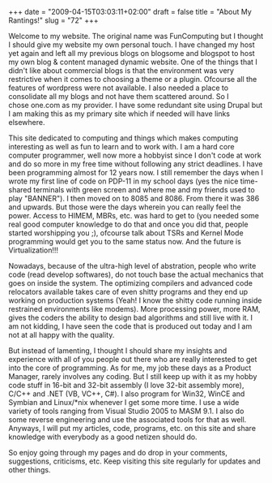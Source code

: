 +++
date = "2009-04-15T03:03:11+02:00"
draft = false
title = "About My Rantings!"
slug = "72"
+++

Welcome to my website. The original name was FunComputing but I thought I should give my website my own personal touch. I have changed my host yet again and left all my previous blogs on blogsome and blogspot to host my own blog &amp; content managed dynamic website. One of the things that I didn't like about commercial blogs is that the environment was very restrictive when it comes to choosing a theme or a plugin. Ofcourse all the features of wordpress were not available. I also needed a place to consolidate all my blogs and not have them scattered around. So I chose one.com as my provider. I have some redundant site using Drupal but I am making this as my primary site which if needed will have links elsewhere.

This site dedicated to computing and things which makes computing interesting as well as fun to learn and to work with. I am a hard core computer programmer, well now more a hobbyist since I don't code at work and do so more in my free time without following any strict deadlines. I have been programming almost for 12 years now. I still remember the days when I wrote my first line of code on PDP-11 in my school days (yes the nice time-shared terminals with green screen and where me and my friends used to play "BANNER"). I then moved on to 8085 and 8086. From there it was 386 and upwards. But those were the days wherein you can really feel the power. Access to HIMEM, MBRs, etc. was hard to get to (you needed some real good computer knowledge to do that and once you did that, people started worshipping you ;), ofcourse talk about TSRs and Kernel Mode programming would get you to the same status now. And the future is Virtualization!!!

Nowadays, because of the ultra-high level of abstration, people who write code (read develop softwares), do not touch base the actual mechanics that goes on inside the system. The optimizing compilers and advanced code relocators available takes care of even shitty programs and they end up working on production systems (Yeah! I know the shitty code running inside restrained environments like modems). More processing power, more RAM, gives the coders the ability to design bad algorithms and still live with it. I am not kidding, I have seen the code that is produced out today and I am not at all happy with the quality.

But instead of lamenting, I thought I should share my insights and experience with all of you people out there who are really interested to get into the core of programming. As for me, my job these days as a Product Manager, rarely involves any coding. But I still keep up with it as my hobby code stuff in 16-bit and 32-bit assembly (I love 32-bit assembly more), C/C++ and .NET (VB, VC++, C#). I also program for Win32, WinCE and Symbian and Linux/*nix whenever I get some more time. I use a wide variety of tools ranging from Visual Studio 2005 to MASM 9.1. I also do some reverse engineering and use the associated tools for that as well. Anyways, I will put my articles, code, programs, etc. on this site and share knowledge with everybody as a good netizen should do.

So enjoy going through my pages and do drop in your comments, suggestions, criticisms, etc. Keep visiting this site regularly for updates and other things.
